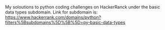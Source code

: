 
My soloutions to python coding challenges on HackerRanck under the basic data types subdomain. Link for subdomain is: https://www.hackerrank.com/domains/python?filters%5Bsubdomains%5D%5B%5D=py-basic-data-types
